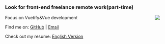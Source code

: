 ### Look for front-end freelance remote work(part-time)

<img align="right" src="https://github-readme-stats.vercel.app/api?username=AGDholo" />

Focus on Vuetify&Vue development

Find me on: [GitHub](https://github.com/AGDholo) | [Email](mailto:agdholo@outlook.com)

Check out my resume: [English Version](https://github.com/AGDholo/resume/blob/master/readme.md)
